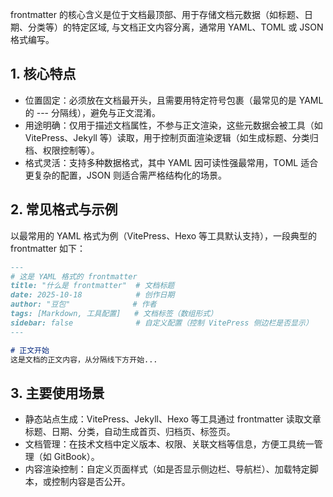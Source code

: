 frontmatter 的核心含义是位于文档最顶部、用于存储文档元数据（如标题、日期、分类等）的特定区域, 与文档正文内容分离，通常用 YAML、TOML 或 JSON 格式编写。
## 1. 核心特点
- 位置固定：必须放在文档最开头，且需要用特定符号包裹（最常见的是 YAML 的 --- 分隔线），避免与正文混淆。
- 用途明确：仅用于描述文档属性，不参与正文渲染，这些元数据会被工具（如 VitePress、Jekyll 等）读取，用于控制页面渲染逻辑（如生成标题、分类归档、权限控制等）。
- 格式灵活：支持多种数据格式，其中 YAML 因可读性强最常用，TOML 适合更复杂的配置，JSON 则适合需严格结构化的场景。
## 2. 常见格式与示例
以最常用的 YAML 格式为例（VitePress、Hexo 等工具默认支持），一段典型的 frontmatter 如下：
```markdown
---
# 这是 YAML 格式的 frontmatter
title: "什么是 frontmatter"  # 文档标题
date: 2025-10-18            # 创作日期
author: "豆包"              # 作者
tags: [Markdown, 工具配置]   # 文档标签（数组形式）
sidebar: false              # 自定义配置（控制 VitePress 侧边栏是否显示）
---

# 正文开始
这是文档的正文内容，从分隔线下方开始...
```
## 3. 主要使用场景
- 静态站点生成：VitePress、Jekyll、Hexo 等工具通过 frontmatter 读取文章标题、日期、分类，自动生成首页、归档页、标签页。
- 文档管理：在技术文档中定义版本、权限、关联文档等信息，方便工具统一管理（如 GitBook）。
- 内容渲染控制：自定义页面样式（如是否显示侧边栏、导航栏）、加载特定脚本，或控制内容是否公开。
